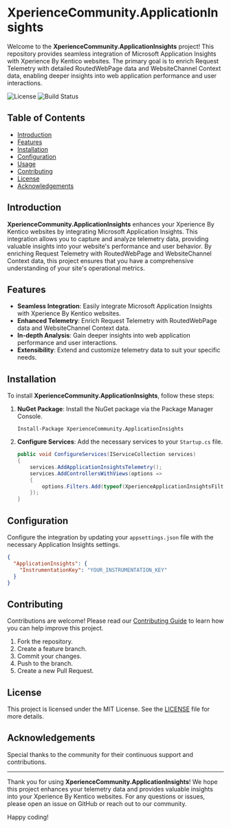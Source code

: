 # XperienceCommunity.ApplicationInsights

Welcome to the **XperienceCommunity.ApplicationInsights** project! This repository provides seamless integration of Microsoft Application Insights with Xperience By Kentico websites. The primary goal is to enrich Request Telemetry with detailed RoutedWebPage data and WebsiteChannel Context data, enabling deeper insights into web application performance and user interactions.

![License](https://img.shields.io/badge/license-MIT-blue.svg)
![Build Status](https://img.shields.io/badge/build-passing-brightgreen.svg)

## Table of Contents

- [Introduction](#introduction)
- [Features](#features)
- [Installation](#installation)
- [Configuration](#configuration)
- [Usage](#usage)
- [Contributing](#contributing)
- [License](#license)
- [Acknowledgements](#acknowledgements)

## Introduction

**XperienceCommunity.ApplicationInsights** enhances your Xperience By Kentico websites by integrating Microsoft Application Insights. This integration allows you to capture and analyze telemetry data, providing valuable insights into your website's performance and user behavior. By enriching Request Telemetry with RoutedWebPage and WebsiteChannel Context data, this project ensures that you have a comprehensive understanding of your site's operational metrics.

## Features

- **Seamless Integration**: Easily integrate Microsoft Application Insights with Xperience By Kentico websites.
- **Enhanced Telemetry**: Enrich Request Telemetry with RoutedWebPage data and WebsiteChannel Context data.
- **In-depth Analysis**: Gain deeper insights into web application performance and user interactions.
- **Extensibility**: Extend and customize telemetry data to suit your specific needs.

## Installation

To install **XperienceCommunity.ApplicationInsights**, follow these steps:

1. **NuGet Package**: Install the NuGet package via the Package Manager Console.

   ```shell
   Install-Package XperienceCommunity.ApplicationInsights
   ```

2. **Configure Services**: Add the necessary services to your `Startup.cs` file.

   ```csharp
   public void ConfigureServices(IServiceCollection services)
   {
       services.AddApplicationInsightsTelemetry();
       services.AddControllersWithViews(options =>
       {
           options.Filters.Add(typeof(XperienceApplicationInsightsFilter));
       });
   }
   ```

## Configuration

Configure the integration by updating your `appsettings.json` file with the necessary Application Insights settings.

```json
{
  "ApplicationInsights": {
    "InstrumentationKey": "YOUR_INSTRUMENTATION_KEY"
  }
}
```

## Contributing

Contributions are welcome! Please read our [Contributing Guide](CONTRIBUTING.md) to learn how you can help improve this project.

1. Fork the repository.
2. Create a feature branch.
3. Commit your changes.
4. Push to the branch.
5. Create a new Pull Request.

## License

This project is licensed under the MIT License. See the [LICENSE](LICENSE) file for more details.

## Acknowledgements

Special thanks to the community for their continuous support and contributions. 

---

Thank you for using **XperienceCommunity.ApplicationInsights**! We hope this project enhances your telemetry data and provides valuable insights into your Xperience By Kentico websites. For any questions or issues, please open an issue on GitHub or reach out to our community.

Happy coding!
